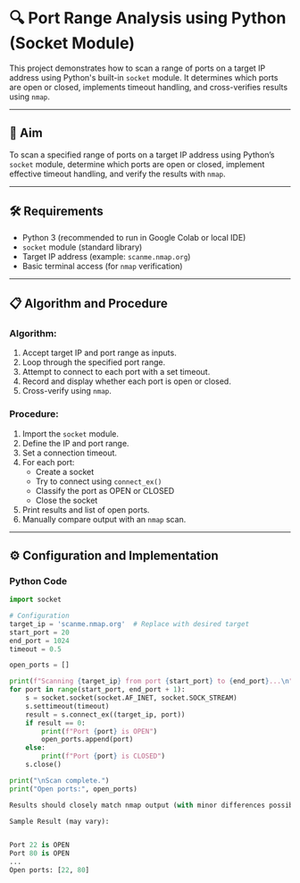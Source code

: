 # 🔍 Port Range Analysis using Python (Socket Module)

This project demonstrates how to scan a range of ports on a target IP address using Python's built-in `socket` module. It determines which ports are open or closed, implements timeout handling, and cross-verifies results using `nmap`.

---

## 🧪 Aim

To scan a specified range of ports on a target IP address using Python’s `socket` module, determine which ports are open or closed, implement effective timeout handling, and verify the results with `nmap`.

---

## 🛠️ Requirements

- Python 3 (recommended to run in Google Colab or local IDE)
- `socket` module (standard library)
- Target IP address (example: `scanme.nmap.org`)
- Basic terminal access (for `nmap` verification)

---

## 📋 Algorithm and Procedure

### Algorithm:
1. Accept target IP and port range as inputs.
2. Loop through the specified port range.
3. Attempt to connect to each port with a set timeout.
4. Record and display whether each port is open or closed.
5. Cross-verify using `nmap`.

### Procedure:
1. Import the `socket` module.
2. Define the IP and port range.
3. Set a connection timeout.
4. For each port:
    - Create a socket
    - Try to connect using `connect_ex()`
    - Classify the port as OPEN or CLOSED
    - Close the socket
5. Print results and list of open ports.
6. Manually compare output with an `nmap` scan.

---

## ⚙️ Configuration and Implementation

### Python Code
```python
import socket

# Configuration
target_ip = 'scanme.nmap.org'  # Replace with desired target
start_port = 20
end_port = 1024
timeout = 0.5

open_ports = []

print(f"Scanning {target_ip} from port {start_port} to {end_port}...\n")
for port in range(start_port, end_port + 1):
    s = socket.socket(socket.AF_INET, socket.SOCK_STREAM)
    s.settimeout(timeout)
    result = s.connect_ex((target_ip, port))
    if result == 0:
        print(f"Port {port} is OPEN")
        open_ports.append(port)
    else:
        print(f"Port {port} is CLOSED")
    s.close()

print("\nScan complete.")
print("Open ports:", open_ports)

Results should closely match nmap output (with minor differences possible due to timing or firewall rules).

Sample Result (may vary):


Port 22 is OPEN
Port 80 is OPEN
...
Open ports: [22, 80]
